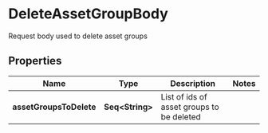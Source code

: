 

# DeleteAssetGroupBody

Request body used to delete asset groups

## Properties

Name | Type | Description | Notes
------------ | ------------- | ------------- | -------------
**assetGroupsToDelete** | **Seq&lt;String&gt;** | List of ids of asset groups to be deleted | 



